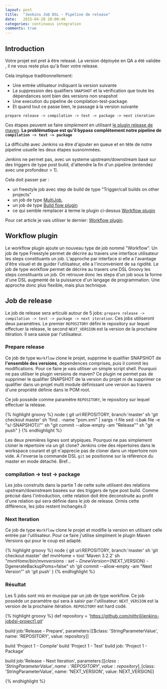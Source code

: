 ```yaml
---
layout: post
title:  "Jenkins Job DSL - Pipeline de release"
date:   2015-04-28 20:00:46
categories: continuous integration
comments: true
---
```


## Introduction

Votre projet est pret à être releasé. La version déployée en QA a été validée , il ne vous reste plus qu'à fixer votre release.
  
Cela implique traditionnellement:
- Une entrée utilisateur indiquant la version suivante   
- La suppression des qualifiers `SNAPSHOT` et la vérification que toute les dépendances sont bien des versions non snapshot
- Une execution du pipeline de compilation-test-package.
- Et quand tout ce passe bien, le passage à la version suivante

`prepare release -> compilation -> test -> package -> next iteration`

Ces étapes peuvent se faire *simplement* en utilisant [le plugin release de maven](http://maven.apache.org/maven-release/maven-release-plugin/).
**La problématique est qu'il bypass complétement notre pipeline de `compilation -> test -> package`**

La difficulté avec Jenkins va être d'ajouter en queue et en tête de notre pipeline usuelle les deux étapes susnommées.
 
Jenkins ne permet pas, avec un systeme upstream/downstream basé sur des triggers de type post build, d'attendre la fin d'un pipeline (entendez avec une profondeur > 1).

Cela doit passer par :

- un freestyle job avec step de build de type "Trigger/call builds on other projects"
- un job de type [MultiJob](https://wiki.jenkins-ci.org/display/JENKINS/Multijob+Plugin),
- un job de type [Build flow plugin](https://wiki.jenkins-ci.org/display/JENKINS/Build+Flow+Plugin)
- ce qui semble remplacer à terme le plugin ci-dessus [Workflow plugin](https://github.com/jenkinsci/workflow-plugin)

Pour cet article je vais utiliser le dernier: [Workflow plugin](https://github.com/jenkinsci/workflow-plugin).


## Workflow plugin

Le workflow plugin ajoute un nouveau type de job nommé "Workflow". 
Un job de type Freestyle permet de décrire au travers une interface utilisateur les steps constituants un job. L'approche par interface si elle a l'avantage d'être visuel 
et de guider l'utilisateur, elle a l'inconvénient de sa rigidité. 
Le job de type workflow permet de décrire au travers une DSL Groovy les steps constituants un job. On retrouve donc les steps d'un job sous la forme d'une DSL
augmenté de la puissance d'un langage de programmation. Une approche donc plus flexible, mais plus technique.  

 
## Job de release

Le job de release sera articulé autour de 5 jobs: `prepare release -> compilation -> test -> package -> next iteration`. 
Ces jobs utiliseront deux paramètres. Le premier `REPOSITORY` défini le repository sur lequel effectuer la release, le second `NEXT_VERSION` est la version de la prochaine 
itération. Il sera saisie par l'utilisateur. 
 
### Prepare release  
Ce job de type `Workflow` clone le projet, supprime le qualifier SNAPSHOT de **l'ensemble des versions**, dependences comprises, puis il commit les modifications. 
Pour ce faire je vais utiliser un simple script shell. Pourquoi ne pas utiliser le plugin versions de maven? 
Ce plugin ne permet pas de supprimer le qualifier SNAPSHOT de la version du projet ni de supprimer ce qualifier dans un projet multi module définissant
une version au travers d'une propriété définie dans le POM root.

Ce job possède comme paramètre `REPOSITORY`, le repository sur lequel effectuer la release.

{% highlight groovy %}
node {
  git url:REPOSITORY, branch:'master'
  sh 'git checkout master'
  sh 'find . -name "pom.xml" | xargs -I file sed -i.bak file -e "s/-SNAPSHOT//"'
  sh "git commit --allow-empty -am \"Release\""
  sh "git push"
}
{% endhighlight %}
  
Les deux premières lignes sont atypiques. Pourquoi ne pas simplement cloner le répertoire via un git clone? Jenkins crée des répertoires dans le workspace courant
et git n'apprecie pas de cloner dans un répertoire non vide. A l'inverse la commande DSL `git` se positionne sur la référence du master en mode détaché.
Bref...
  
  
### compilation -> test -> package
  
Les jobs construits dans la partie 1 de cette suite utilisent des relations upstream/downstream basées sur des triggers de type post build. 
Comme précisé dans l'introduction, cette relation doit être deconstruite au profit d'une relation qui sera définie dans le job de release. Ormis cette différence,
les jobs restent inchangés.0
  
### Next Iteration  

Ce job de type `Workflow` clone le projet et modifie la version en utilisant celle entrée par l'utilisateur. Pour ce faire j'utilise simplment 
le plugin Maven Versions qui pour le coup est adapté.
 
{% highlight groovy %}
node {
git url:REPOSITORY, branch:'master'
sh 'git checkout master'
def mvnHome = tool 'Maven 3.2.2'
sh "${mvnHome}/bin/mvn versions:set -DnewVersion=${NEXT_VERSION}  -DgenerateBackupPoms=false"
sh 'git commit --allow-empty -am "Next Version"'
sh 'git push'
}
{% endhighlight %}
  

### Résultat  

Les 5 jobs sont mis en musique par un job de type workflow. Ce job possède un paramètre qui sera à saisir par l'utilisateur: `NEXT_VERSION` est la version de la prochaine 
itération. `REPOSITORY` est hard codé. 
  
{% highlight groovy %}
def repository = 'https://github.com/nithril/jenkins-jobdsl-project1.git'

build job:'Release - Prepare', parameters:[[$class: 'StringParameterValue', name: 'REPOSITORY', value: repository]]

build 'Project 1 - Compile'
build 'Project 1 - Test'
build job: 'Project 1 - Package'

build job:'Release - Next Iteration', parameters:[[$class: 'StringParameterValue', name: 'REPOSITORY', value: repository],
[$class: 'StringParameterValue', name: 'NEXT_VERSION', value: NEXT_VERSION]]

{% endhighlight %}